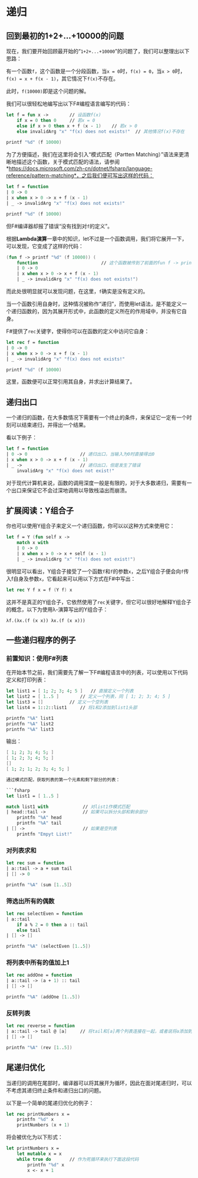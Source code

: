 # 递归

## 回到最初的1+2+...+10000的问题
现在，我们要开始回顾最开始的“`1+2+...+10000`”的问题了，我们可以整理出以下思路：

有一个函数`f`，这个函数是一个分段函数，当`x = 0`时，`f(x) = 0`，当`x > 0`时，`f(x) = x + f(x - 1)`，其它情况下`f(x)`不存在。

此时，`f(10000)`即是这个问题的解。

我们可以很轻松地编写出以下F#编程语言编写的代码：

```fsharp
let f =	fun x ->        // 设函数f(x)
    if x = 0 then 0     // 若x = 0
    else if x > 0 then x + f (x - 1)    // 若x > 0
    else invalidArg "x" "f(x) does not exists!"  // 其他情况f(x)不存在
    
printf "%d" (f 10000)
```

为了方便描述，我们在这里将会引入“模式匹配（Partten Matching）”语法来更清晰地描述这个函数，关于模式匹配的语法，请参阅*https://docs.microsoft.com/zh-cn/dotnet/fsharp/language-reference/pattern-matching*，之后我们便可写出这样的代码：

```fsharp
let f = function
| 0 -> 0
| x when x > 0 -> x + f (x - 1)
| _ -> invalidArg "x" "f(x) does not exists!"

printf "%d" (f 10000)
```

但F#编译器却报了错误“没有找到对`f`的定义”。

根据**Lambda演算**一章中的知识，let不过是一个函数调用，我们将它展开一下，可以发现，它变成了这样的代码：

```fsharp
(fun f -> printf "%d" (f 10000)) (
    function						// 这个函数被传到了前面的fun f -> printf "%d" (f 10000)里并被绑定到了名字“f”上。
    | 0 -> 0
    | x when x > 0 -> x + f (x - 1)
    | _ -> invalidArg "x" "f(x) does not exists!")
```

而此处很明显就可以发现问题，在这里，`f`确实是没有定义的。

当一个函数引用自身时，这种情况被称作“递归”，而使用let语法，是不能定义一个递归函数的，因为其展开形式中，此函数的定义所在的作用域中，并没有它自身。

F#提供了`rec`关键字，使得你可以在函数的定义中访问它自身：

```fsharp
let rec f = function
| 0 -> 0
| x when x > 0 -> x + f (x - 1)
| _ -> invalidArg "x" "f(x) does not exists!"

printf "%d" (f 10000)
```

这里，函数便可以正常引用其自身，并求出计算结果了。

## 递归出口
一个递归的函数，在大多数情况下需要有一个终止的条件，来保证它一定有一个时刻可以结束递归，并得出一个结果。

看以下例子：
```fsharp
let f = function
| 0 -> 0                    // 递归出口，当输入为0时直接得出0
| x when x > 0 -> x + f (x - 1)
| _ ->                      // 递归出口，但是发生了错误
	invalidArg "x" "f(x) does not exist!"
```

对于现代计算机来说，函数的调用深度一般是有限的，对于大多数递归，需要有一个出口来保证它不会过深地调用以导致栈溢出而崩溃。

## 扩展阅读：Y组合子

你也可以使用Y组合子来定义一个递归函数，你可以以这种方式来使用它：

```fsharp
let f = Y (fun self x ->
    match x with
    | 0 -> 0
    | x when x > 0 -> x + self (x - 1)
    | _ -> invalidArg "x" "f(x) does not exist!")
```

很明显可以看出，Y组合子接受了一个函数`f`和`f`的参数`x`，之后Y组合子便会向`f`传入f自身及参数`x`，它看起来可以用以下方式在F#中写出：

```fsharp
let rec Y f x = f (Y f) x
```

这并不是真正的Y组合子，它依然使用了`rec`关键字，但它可以很好地解释Y组合子的概念，以下为使用λ-演算写出的Y组合子：

```lambda
λf.(λx.(f (x x)) λx.(f (x x)))
```

## 一些递归程序的例子

### 前置知识：使用F#列表

在开始本节之前，我们需要先了解一下F#编程语言中的列表，可以使用以下代码定义和打印列表：

```fsharp
let list1 = [ 1; 2; 3; 4; 5 ]	// 直接定义一个列表
let list2 = [ 1..5 ]		// 定义一个列表，同 [ 1; 2; 3; 4; 5 ]
let list3 = []			// 定义一个空列表
let list4 = 1::2::list1   	// 将1和2添加到list1头部

printfn "%A" list1
printfn "%A" list2
printfn "%A" list3
```

输出：
```fsharp
[ 1; 2; 3; 4; 5; ]
[ 1; 2; 3; 4; 5; ]
[]
[ 1; 2; 1; 2; 3; 4; 5; ]

通过模式匹配，获取列表的第一个元素和剩下部分的列表：

```fsharp
let list1 = [ 1..5 ]

match list1 with             // 对list1作模式匹配
| head::tail ->              // 如果可以拆分头部和剩余部分
    printfn "%A" head
    printfn "%A" tail
| [] ->                      // 如果是空列表
	printfn "Empyt List!"
```

### 对列表求和

```fsharp
let rec sum = function
| a::tail -> a + sum tail
| [] -> 0

printfn "%A" (sum [1..5]）
```

### 筛选出所有的偶数

```fsharp
let rec selectEven = function
| a::tail
    if a % 2 = 0 then a :: tail
    else tail
| [] -> []

printfn "%A" (selectEven [1..5])
```

### 将列表中所有的值加上1

```fsharp
let rec addOne = function
| a::tail -> (a + 1) :: tail
| [] -> []

printfn "%A" (addOne [1..5])
```

### 反转列表

```fsharp
let rec reverse = function
| a::tail -> tail @ [a]		// 将tail和[a]两个列表连接在一起，或者说将a添加到tail后面
| [] -> []

printfn "%A" (rev [1..5])
```


## 尾递归优化
当递归的调用在尾部时，编译器可以将其展开为循环，因此在面对尾递归时，可以不考虑其递归终止条件和递归出口的问题。

以下是一个简单的尾递归优化的例子：

```fsharp
let rec printNumbers x =
	printfn "%d" x
    printNumbers (x + 1)
```

将会被优化为以下形式：

```fsharp
let printNumbers x =
    let mutable x = x
    while true do		// 作为死循环来执行下面这段代码
        printfn "%d" x
        x <- x + 1
```

